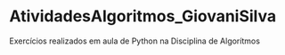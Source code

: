# AtividadesAlgoritmos_GiovaniSilva
Exercícios realizados em aula de Python na Disciplina de Algorítmos
